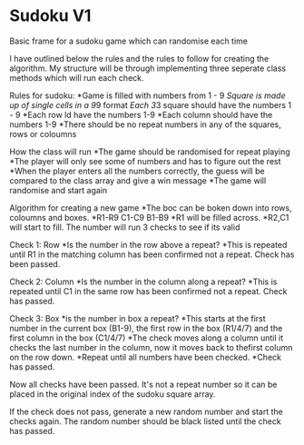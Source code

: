 # Sudoku  V1
Basic frame for a sudoku game which can randomise each time

I have outlined below the rules and the rules to follow for creating the algorithm.
My structure will be through implementing three seperate class methods which will run each check.

Rules for sudoku:
*Game is filled with numbers from 1 - 9
*Square is made up of single cells in a 9*9 format
*Each 3*3 square should have the numbers 1 - 9
*Each row ld have the numbers 1-9
*Each column should have the numbers 1-9
*There should be no repeat numbers in any of the squares, rows or coloumns

How the class will run
*The game should be randomised for repeat playing
*The player will only see some of numbers and has to figure out the rest
*When the player enters all the numbers correctly, the guess will be compared to the class array and give a win message
*The game will randomise and start again

Algorithm for creating a new game
*The boc can be boken down into rows, coloumns and boxes. 
*R1-R9	C1-C9	B1-B9
*R1 will be filled across.
*R2,C1 will start to fill. The number will run 3 checks to see if its valid

Check 1: Row 
*Is the number in the row above a repeat?
*This is repeated until R1 in the matching column has been confirmed not a repeat.
Check has been passed.

Check 2: Column
*Is the number in the column along a repeat?
*This is repeated until C1 in the same row has been confirmed not a repeat.
Check has passed.

Check 3: Box
*is the number in box a repeat?
*This starts at the first number in the current box (B1-9), the first row in the box (R1/4/7) and the first column in the box (C1/4/7)
*The check moves along a column until it checks the last number in the column, now it moves back to thefirst column on the row down.
*Repeat until all numbers have been checked.
*Check has passed.

Now all checks have been passed. It's not a repeat number so it can be placed in the original index of the sudoku square array.

If the check does not pass, generate a new random number and start the checks again. The random number should be black listed until the check has passed.
